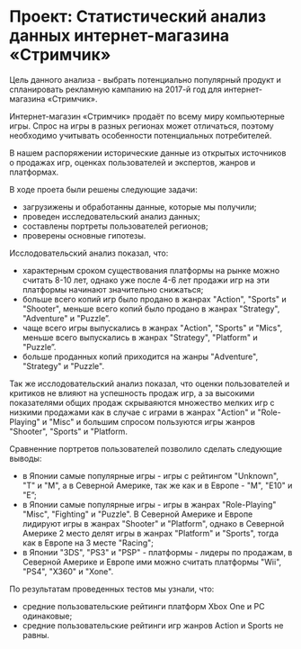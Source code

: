 # Проект: Статистический анализ данных интернет-магазина «Стримчик»


Цель данного анализа - выбрать потенциально популярный продукт и спланировать рекламную кампанию на 2017-й год для интернет-магазина «Стримчик».

Интернет-магазин «Стримчик» продаёт по всему миру компьютерные игры. Спрос на игры в разных регионах может отличаться, поэтому необходимо учитывать особенности потенциальных потребителей.

В нашем распоряжении исторические данные из открытых источников о продажах игр, оценках пользователей и экспертов, жанров и платформах.

В ходе проета были решены следующие задачи:

* загрузижены и обработанны данные, которые мы получили;
* проведен исследовательский анализ данных;
* составлены портреты пользователей регионов;
* проверены основные гипотезы.


Исслодовательский анализ показал, что:

* характерным сроком существования платформы на рынке можно считать 8-10 лет, однако уже после 4-6 лет продажи игр на эти платформы начинают значительно снижаться;
* больше всего копий игр было продано в жанрах "Action", "Sports" и "Shooter", меньше всего копий было продано в жанрах "Strategy", "Adventure" и "Puzzle”.
* чаще всего игры выпускались в жанрах "Action", "Sports" и "Mics", меньше всего выпускались в жанрах "Strategy", "Platform" и "Puzzle”.
* больше проданных копий приходится на жанры "Adventure", "Strategy" и "Puzzle".

Так же исслодовательский анализ показал, что оценки пользователей и критиков не влияют на успешность продаж игр, а за высокими показателями общих продаж скрываяются множество мелких игр с низкими продажами как в случае с играми в жанрах "Action" и "Role-Playing" и "Misc" и большим спросом пользуются игры жанров "Shooter", "Sports" и "Platform.


Сравненние портретов пользователей позволило сделать следующие выводы:

* в Японии самые популярные игры - игры с рейтингом "Unknown", "T" и "M", а в Северной Америке, так же как и в Европе - "M", "E10" и "E”;
* в Японии самые популярные игры - игры в жанрах "Role-Playing" "Misc", "Fighting" и "Puzzle". В Северной Америке и Европе лидируют игры в жанрах "Shooter" и "Platform", однако в Северной Америке 2 место делят игры в жанрах "Platform" и "Sports", тогда как в Европе на 3 месте "Racing";
* в Японии "3DS", "PS3" и "PSP" - платформы - лидеры по продажам, в Северной Америке и Европе ими можно считать платформы "Wii", "PS4", "X360" и "Xone".


По результатам проведенных тестов мы узнали, что:

* средние пользовательские рейтинги платформ Xbox One и PC одинаковые;
* средние пользовательские рейтинги игр жанров Action и Sports не равны.

